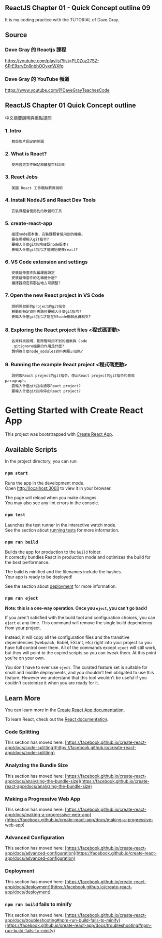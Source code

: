 ## ReactJS Chapter 01 - Quick Concept outline 09
It is my coding practice with the TUTORIAL of Dave Gray. 

## Source
### Dave Gray 的 Reactjs 課程
https://youtube.com/playlist?list=PL0Zuz27SZ-6PrE9srvEn8nbhOOyxnWXfp
### Dave Gray 的 YouTube 頻道
https://www.youtube.com/@DaveGrayTeachesCode

## ReactJS Chapter 01 Quick Concept outline
   中文摘要說明與重點提問

### 1. Intro 
       教學影片固定的開頭

### 2. What is React? 
       使用官方文件網站和維基百科說明

### 3. React Jobs 
       美國 React 工作職缺薪資說明

### 4. Install NodeJS and React Dev Tools
       安裝課程會使用到的軟體和工具

### 5. create-react-app 
       確認node版本後，安裝課程會使用到的檔案。
       要在哪裡輸入git指令?
       要輸入什麼git指令確認node版本?
       要輸入什麼git指令才會開始安裝react?

### 6. VS Code extension and settings
       安裝延伸套件與編譯器設定
       安裝延伸套件的名稱是什麼?
       編譯器設定有那些地方可調整?

### 7. Open the new React project in VS Code
       說明開啟新的project的git指令
       移動到特定資料夾路徑要輸入什麼git指令?
       要輸入什麼git指令才能在VScode開啟此資料夾?

### 8. Exploring the React project files <程式碼更動>
       各資料夾說明，刪除暫時用不到的檔案與 Code
       .gitignore檔案的作用是什麼?
       說明為什麼node_modules資料夾顯示暗色?

### 9. Running the example React project <程式碼更動>
       說明取React project的git指令、停止React project的git指令和修改 paragraph。
       要輸入什麼git指令讀取React project?
       要輸入什麼git指令停止React project?

# Getting Started with Create React App

This project was bootstrapped with [Create React App](https://github.com/facebook/create-react-app).

## Available Scripts

In the project directory, you can run:

### `npm start`

Runs the app in the development mode.\
Open [http://localhost:3000](http://localhost:3000) to view it in your browser.

The page will reload when you make changes.\
You may also see any lint errors in the console.

### `npm test`

Launches the test runner in the interactive watch mode.\
See the section about [running tests](https://facebook.github.io/create-react-app/docs/running-tests) for more information.

### `npm run build`

Builds the app for production to the `build` folder.\
It correctly bundles React in production mode and optimizes the build for the best performance.

The build is minified and the filenames include the hashes.\
Your app is ready to be deployed!

See the section about [deployment](https://facebook.github.io/create-react-app/docs/deployment) for more information.

### `npm run eject`

**Note: this is a one-way operation. Once you `eject`, you can't go back!**

If you aren't satisfied with the build tool and configuration choices, you can `eject` at any time. This command will remove the single build dependency from your project.

Instead, it will copy all the configuration files and the transitive dependencies (webpack, Babel, ESLint, etc) right into your project so you have full control over them. All of the commands except `eject` will still work, but they will point to the copied scripts so you can tweak them. At this point you're on your own.

You don't have to ever use `eject`. The curated feature set is suitable for small and middle deployments, and you shouldn't feel obligated to use this feature. However we understand that this tool wouldn't be useful if you couldn't customize it when you are ready for it.

## Learn More

You can learn more in the [Create React App documentation](https://facebook.github.io/create-react-app/docs/getting-started).

To learn React, check out the [React documentation](https://reactjs.org/).

### Code Splitting

This section has moved here: [https://facebook.github.io/create-react-app/docs/code-splitting](https://facebook.github.io/create-react-app/docs/code-splitting)

### Analyzing the Bundle Size

This section has moved here: [https://facebook.github.io/create-react-app/docs/analyzing-the-bundle-size](https://facebook.github.io/create-react-app/docs/analyzing-the-bundle-size)

### Making a Progressive Web App

This section has moved here: [https://facebook.github.io/create-react-app/docs/making-a-progressive-web-app](https://facebook.github.io/create-react-app/docs/making-a-progressive-web-app)

### Advanced Configuration

This section has moved here: [https://facebook.github.io/create-react-app/docs/advanced-configuration](https://facebook.github.io/create-react-app/docs/advanced-configuration)

### Deployment

This section has moved here: [https://facebook.github.io/create-react-app/docs/deployment](https://facebook.github.io/create-react-app/docs/deployment)

### `npm run build` fails to minify

This section has moved here: [https://facebook.github.io/create-react-app/docs/troubleshooting#npm-run-build-fails-to-minify](https://facebook.github.io/create-react-app/docs/troubleshooting#npm-run-build-fails-to-minify)
